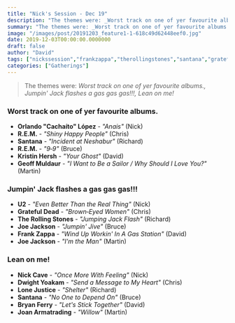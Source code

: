 ```yaml
---
title: "Nick's Session - Dec 19"
description: "The themes were: _Worst track on one of yer favourite albums., Jumpin' Jack flashes a gas gas gas!!!, Lean on me!_"
summary: "The themes were: _Worst track on one of yer favourite albums., Jumpin' Jack flashes a gas gas gas!!!, Lean on me!_"
image: "/images/post/20191203_feature1-1-618c49d62448eef0.jpg"
date: 2019-12-03T00:00:00.0000000
draft: false
author: "David"
tags: ["nickssession","frankzappa","therollingstones","santana","gratefuldead","joejackson","rem","kristinhersh","nickcave","bryanferry","joanarmatrading","u2","lonejustice","geoffmuldaur","dwightyoakam","orlandocachaítolópez"]
categories: ["Gatherings"]
---
```

> The themes were: _Worst track on one of yer favourite albums., Jumpin' Jack flashes a gas gas gas!!!, Lean on me!_
### Worst track on one of yer favourite albums.
- **Orlando "Cachaíto" López** - _"Anais"_ (Nick)
- **R.E.M.** - _"Shiny Happy People"_ (Chris)
- **Santana** - _"Incident at Neshabur"_ (Richard)
- **R.E.M.** - _"9‐9"_ (Bruce)
- **Kristin Hersh** - _"Your Ghost"_ (David)
- **Geoff Muldaur** - _"I Want to Be a Sailor / Why Should I Love You?"_ (Martin)
### Jumpin' Jack flashes a gas gas gas!!!
- **U2** - _"Even Better Than the Real Thing"_ (Nick)
- **Grateful Dead** - _"Brown‐Eyed Women"_ (Chris)
- **The Rolling Stones** - _"Jumping Jack Flash"_ (Richard)
- **Joe Jackson** - _"Jumpin' Jive"_ (Bruce)
- **Frank Zappa** - _"Wind Up Workin' In A Gas Station"_ (David)
- **Joe Jackson** - _"I'm the Man"_ (Martin)
### Lean on me!
- **Nick Cave** - _"Once More With Feeling"_ (Nick)
- **Dwight Yoakam** - _"Send a Message to My Heart"_ (Chris)
- **Lone Justice** - _"Shelter"_ (Richard)
- **Santana** - _"No One to Depend On"_ (Bruce)
- **Bryan Ferry** - _"Let's Stick Together"_ (David)
- **Joan Armatrading** - _"Willow"_ (Martin)
